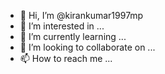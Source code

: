 - 👋 Hi, I’m @kirankumar1997mp
- 👀 I’m interested in ...
- 🌱 I’m currently learning ...
- 💞️ I’m looking to collaborate on ...
- 📫 How to reach me ...

<!---
kirankumar1997mp/kirankumar1997mp is a ✨ special ✨ repository because its `README.md` (this file) appears on your GitHub profile.
You can click the Preview link to take a look at your changes.
--->
